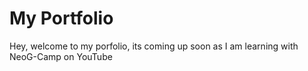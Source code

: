 # My Portfolio

Hey, welcome to my porfolio, its coming up soon as I am learning with NeoG-Camp on YouTube
